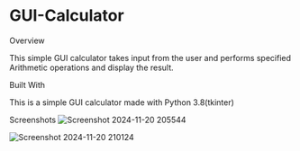 # GUI-Calculator

Overview

This simple GUI calculator takes input from the user and performs specified Arithmetic operations and display the result.

Built With

This is a simple GUI calculator made with Python 3.8(tkinter)

Screenshots
![Screenshot 2024-11-20 205544](https://github.com/user-attachments/assets/8bb17a19-9f31-46f2-bb45-ebfed9540c8a)

![Screenshot 2024-11-20 210124](https://github.com/user-attachments/assets/8e60c32d-083f-4486-9102-0c5d541cfe72)
